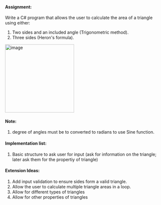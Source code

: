 #### Assignment:
Write a C# program that allows the user to calculate the area of a triangle using either:
1. Two sides and an included angle (Trigonometric method).
2. Three sides (Heron's formula).
<img width="226" height="223" alt="image" src="https://github.com/user-attachments/assets/d8ac9dfa-46da-4a1d-9569-4a1db79946a3" />

#### Note:
1. degree of angles must be to converted to radians to use Sine function.


#### Implementation list:
1. Basic structure to ask user for input (ask for information on the triangle; later ask them for the propertiy of triangle)


#### Extension Ideas:
1. Add input validation to ensure sides form a valid triangle.
2. Allow the user to calculate multiple triangle areas in a loop.
3. Allow for different types of triangles
4. Allow for other properties of triangles
